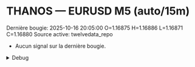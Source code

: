 # THANOS — EURUSD M5 (auto/15m)
Dernière bougie: 2025-10-16 20:05:00  O=1.16875  H=1.16886  L=1.16871  C=1.16880
Source active: twelvedata_repo

- Aucun signal sur la dernière bougie.

<details><summary>Debug</summary>

- TD_API_KEY manquant.

</details>